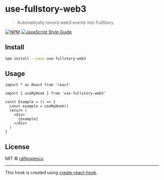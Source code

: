 # use-fullstory-web3

> Automatically record web3 events into FullStory

[![NPM](https://img.shields.io/npm/v/use-fullstory-web3.svg)](https://www.npmjs.com/package/use-fullstory-web3) [![JavaScript Style Guide](https://img.shields.io/badge/code_style-standard-brightgreen.svg)](https://standardjs.com)

## Install

```bash
npm install --save use-fullstory-web3
```

## Usage

```tsx
import * as React from 'react'

import { useMyHook } from 'use-fullstory-web3'

const Example = () => {
  const example = useMyHook()
  return (
    <div>
      {example}
    </div>
  )
}
```

## License

MIT © [ralfpopescu](https://github.com/ralfpopescu)

---

This hook is created using [create-react-hook](https://github.com/hermanya/create-react-hook).
